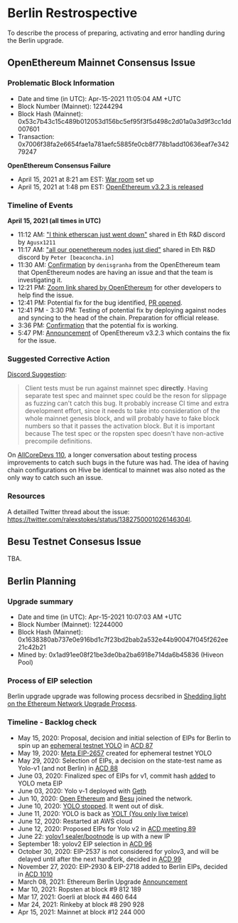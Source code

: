# Berlin Restrospective
To describe the process of preparing, activating and error handling during the Berlin upgrade.

## OpenEthereum Mainnet Consensus Issue

### Problematic Block Information
* Date and time (in UTC): Apr-15-2021 11:05:04 AM +UTC
* Block Number (Mainnet): 12244294
* Block Hash (Mainnet): 0x53c7b43c15c489b012053d156bc5ef95f3f5d498c2d01a0a3d9f3cc1dd007601
* Transaction: 0x7006f38fa2e6654fae1a781aefc5885fe0cb8f778b1add10636eaf7e34279247


**OpenEthereum Consensus Failure**
- April 15, 2021 at 8:21 am EST: [War room](https://discordapp.com/channels/595666850260713488/745077610685661265/832229172126547998) set up
- April 15, 2021 at 1:48 pm EST: [OpenEthereum v3.2.3 is released](https://discordapp.com/channels/595666850260713488/745077610685661265/832311394178826291)

### Timeline of Events

**April 15, 2021 (all times in UTC)**
* 11:12 AM: ["I think etherscan just went down"](https://discordapp.com/channels/595666850260713488/745077610685661265/832211783883423754) shared in Eth R&D discord by `Agusx1211`
* 11:17 AM: ["all our openethereum nodes just died"](https://discordapp.com/channels/595666850260713488/745077610685661265/832211783883423754) shared in Eth R&D discord by `Peter [beaconcha.in]`
* 11:30 AM: [Confirmation](https://discord.com/channels/595666850260713488/745077610685661265/832216373312618508) by `denisgranha` from the OpenEthereum team that OpenEthereum nodes are having an issue and that the team is investigating it.
* 12:21 PM: [Zoom link shared by OpenEthereum](https://discord.com/channels/595666850260713488/745077610685661265/832229172126547998) for other developers to help find the issue.
* 12:41 PM: Potential fix for the bug identified, [PR opened](https://github.com/openethereum/openethereum/pull/364).
* 12:41 PM - 3:30 PM: Testing of potential fix by deploying against nodes and syncing to the head of the chain. Preparation for official release.
* 3:36 PM: [Confirmation](https://twitter.com/OpenEthereumOrg/status/1382752559073529856) that the potential fix is working.
* 5:47 PM: [Announcement](https://twitter.com/OpenEthereumOrg/status/1382752559073529856) of OpenEthereum v3.2.3 which contains the fix for the issue.


### Suggested Corrective Action
[Discord Suggestion](https://discordapp.com/channels/595666850260713488/745077610685661265/832280444967190559):
> Client tests must be run against mainnet spec **directly**. Having separate test spec and mainnet spec could be the reson for slippage as fuzzing can't catch this bug.
> It probably increase CI time and extra development effort, since it needs to take into consideration of the whole mainnet genesis block, and will probably have to fake block numbers so that it passes the activation block. But it is important because The test spec or the ropsten spec doesn't have non-active precompile definitions.

On [AllCoreDevs 110](https://youtu.be/-H8UpqarZ1Y?t=732), a longer conversation about testing process improvements to catch such bugs in the future was had. The idea of having chain configurations on Hive be identical to mainnet was also noted as the only way to catch such an issue.

### Resources

A detailled Twitter thread about the issue: https://twitter.com/ralexstokes/status/1382750001026146304l.

## Besu Testnet Consesus Issue

TBA.

## Berlin Planning

### Upgrade summary
* Date and time (in UTC): Apr-15-2021 10:07:03 AM +UTC
* Block Number (Mainnet): 12244000
* Block Hash (Mainnet): 0x1638380ab737e0e916bd1c7f23bd2bab2a532e44b90047f045f262ee21c42b21
* Mined by: 0x1ad91ee08f21be3de0ba2ba6918e714da6b45836 (Hiveon Pool)

### Process of EIP selection

Berlin upgrade upgrade was following process decsribed in [Shedding light on the Ethereum Network Upgrade Process](https://medium.com/ethereum-cat-herders/shedding-light-on-the-ethereum-network-upgrade-process-4c6186ed442c).

### Timeline - Backlog check
- May 15, 2020: Proposal, decision and initial selection of EIPs for Berlin to spin up an [ephemeral testnet YOLO](https://medium.com/ethereum-cat-herders/yolo-an-ephemeral-test-network-for-ethereum-356d43179b1a) in [ACD 87](https://www.youtube.com/watch?v=bGgzALuyY3w&t=4788s)
- May 19, 2020: [Meta EIP-2657](https://eips.ethereum.org/EIPS/eip-2657) created for ephemeral testnet YOLO
- May 29, 2020: Selection of EIPs, a decision on the state-test name as Yolo-v1 (and not Berlin) in [ACD 88](https://github.com/ethereum/pm/blob/5198ef636a0f2c443a5c99374563ef285b002b0e/All%20Core%20Devs%20Meetings/Meeting%2088.md#decisions-made)
- June 03, 2020: Finalized spec of EIPs for v1, commit hash [added](https://github.com/ethereum/EIPs/pull/2657/commits/fb2a20f2d87a272edf0925f1e347b36644268f9b) to YOLO meta EIP
- June 03, 2020: Yolo v-1 deployed with [Geth](https://twitter.com/peter_szilagyi/status/1268123563850170368)
- Jun 10, 2020: [Open Ethereum](https://twitter.com/vorot93/status/1270597961014218752) and [Besu](https://github.com/hyperledger/besu/pull/1051) joined the network.
- June 10, 2020: [YOLO stopped](https://twitter.com/peter_szilagyi/status/1270824487886426113). It went out of disk.
- June 11, 2020: YOLO is back as [YOLT (You only live twice)](https://twitter.com/peter_szilagyi/status/1270931154267504643)
- June 12, 2020: Restarted at AWS cloud
- June 12, 2020: Proposed EIPs for Yolo v2 in [ACD meeting 89](https://github.com/ethereum/pm/blob/master/All%20Core%20Devs%20Meetings/Meeting%2089.md#3-yolo-testnet-update)
- June 22: [yolov1 sealer/bootnode](https://gitter.im/ethereum/AllCoreDevs?at=5ef07f5cfa0c9221fc5288f9) is up with a new IP
- September 18: yolov2 EIP selection in [ACD 96](https://github.com/ethereum/pm/blob/master/All%20Core%20Devs%20Meetings/Meeting%2096.md#decisions-made)
- October 30, 2020: EIP-2537 is not considered for yolov3, and will be delayed until after the next hardfork, decided in [ACD 99](https://github.com/ethereum/pm/blob/master/All%20Core%20Devs%20Meetings/Meeting%2099.md#decisions-made)
- November 27, 2020: EIP-2930 & EIP-2718 added to Berlin EIPs, decided in [ACD 1010](https://github.com/ethereum/pm/blob/master/All%20Core%20Devs%20Meetings/Meeting%20101.md#summary)
- March 08, 2021: Ethereum Berlin Upgrade [Announcement](https://blog.ethereum.org/2021/03/08/ethereum-berlin-upgrade-announcement/)
- Mar 10, 2021: Ropsten at block #9 812 189
- Mar 17, 2021: Goerli	at block #4 460 644
- Mar 24, 2021: Rinkeby	at block #8 290 928
- Apr 15, 2021: Mainnet	at block #12 244 000
